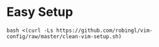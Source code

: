 # Easy Setup
```
bash <(curl -Ls https://github.com/robingl/vim-config/raw/master/clean-vim-setup.sh)
```
